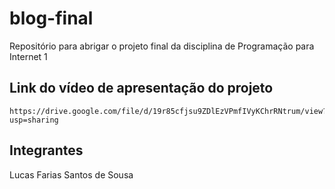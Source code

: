 # blog-final
Repositório para abrigar o projeto final da disciplina de Programação para Internet 1

## Link do vídeo de apresentação do projeto
```
https://drive.google.com/file/d/19r85cfjsu9ZDlEzVPmfIVyKChrRNtrum/view?usp=sharing
```

## Integrantes
Lucas Farias Santos de Sousa